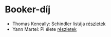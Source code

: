 # Booker-díj

- Thomas Keneally: Schindler listája [részletek](_details/Thomas%20Keneally.md#id_318)
- Yann Martel: Pi élete [részletek](_details/Yann%20Martel.md#id_1458)